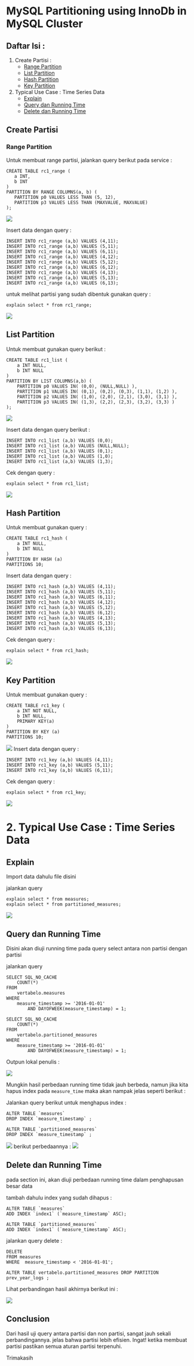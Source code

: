 # MySQL Partitioning using InnoDb in MySQL Cluster

## Daftar Isi :

1. Create Partisi :
   - [Range Partition](#range-partition)
   - [List Partition](#list-partition)
   - [Hash Partition](#hash-partition)
   - [Key Partition](#key-partition)
2. Typical Use Case : Time Series Data
   - [Explain](#explain)
   - [Query dan Running Time](#query-dan-running-time)
   - [Delete dan Running Time](#delete-dan-running-time)
   
   
 ## Create Partisi
 
 ### Range Partition
 
 Untuk membuat range partisi, jalankan query berikut pada service :
 
 ```
 CREATE TABLE rc1_range (
    a INT,
    b INT
)
PARTITION BY RANGE COLUMNS(a, b) (
    PARTITION p0 VALUES LESS THAN (5, 12),
    PARTITION p3 VALUES LESS THAN (MAXVALUE, MAXVALUE)
);

```

<img src="/MySQL Partitioning/Screenshot 2/range sukses.png"> 

Insert data dengan query :

```
INSERT INTO rc1_range (a,b) VALUES (4,11);
INSERT INTO rc1_range (a,b) VALUES (5,11);
INSERT INTO rc1_range (a,b) VALUES (6,11);
INSERT INTO rc1_range (a,b) VALUES (4,12);
INSERT INTO rc1_range (a,b) VALUES (5,12);
INSERT INTO rc1_range (a,b) VALUES (6,12);
INSERT INTO rc1_range (a,b) VALUES (4,13);
INSERT INTO rc1_range (a,b) VALUES (5,13);
INSERT INTO rc1_range (a,b) VALUES (6,13);
```

untuk melihat partisi yang sudah dibentuk gunakan query :

```
explain select * from rc1_range;
```


<img src="/MySQL Partitioning/Screenshot 2/range explain.png"> 

## List Partition

Untuk membuat gunakan query berikut :

```
CREATE TABLE rc1_list (
    a INT NULL,
    b INT NULL
)
PARTITION BY LIST COLUMNS(a,b) (
    PARTITION p0 VALUES IN( (0,0), (NULL,NULL) ),
    PARTITION p1 VALUES IN( (0,1), (0,2), (0,3), (1,1), (1,2) ),
    PARTITION p2 VALUES IN( (1,0), (2,0), (2,1), (3,0), (3,1) ),
    PARTITION p3 VALUES IN( (1,3), (2,2), (2,3), (3,2), (3,3) )
);
```


<img src="/MySQL Partitioning/Screenshot 2/list sukses.png"> 


Insert data dengan query berikut :

```
INSERT INTO rc1_list (a,b) VALUES (0,0);
INSERT INTO rc1_list (a,b) VALUES (NULL,NULL);
INSERT INTO rc1_list (a,b) VALUES (0,1);
INSERT INTO rc1_list (a,b) VALUES (1,0);
INSERT INTO rc1_list (a,b) VALUES (1,3);
```

Cek dengan query :

```
explain select * from rc1_list;
```


<img src="/MySQL Partitioning/Screenshot 2/list explain.png"> 

## Hash Partition

Untuk membuat gunakan query :


```
CREATE TABLE rc1_hash (
    a INT NULL,
    b INT NULL
)
PARTITION BY HASH (a)
PARTITIONS 10;
```



Insert data dengan query :

```
INSERT INTO rc1_hash (a,b) VALUES (4,11);
INSERT INTO rc1_hash (a,b) VALUES (5,11);
INSERT INTO rc1_hash (a,b) VALUES (6,11);
INSERT INTO rc1_hash (a,b) VALUES (4,12);
INSERT INTO rc1_hash (a,b) VALUES (5,12);
INSERT INTO rc1_hash (a,b) VALUES (6,12);
INSERT INTO rc1_hash (a,b) VALUES (4,13);
INSERT INTO rc1_hash (a,b) VALUES (5,13);
INSERT INTO rc1_hash (a,b) VALUES (6,13);
```

Cek dengan query :

```
explain select * from rc1_hash;
```
<img src="/MySQL Partitioning/Screenshot 2/hash explain.png"> 

## Key Partition

Untuk membuat gunakan query :


```
CREATE TABLE rc1_key (
    a INT NOT NULL,
    b INT NULL,
	PRIMARY KEY(a)
)
PARTITION BY KEY (a)
PARTITIONS 10;
```

<img src="/MySQL Partitioning/Screenshot 2/key sukses.png"> 
Insert data dengan query :

```
INSERT INTO rc1_key (a,b) VALUES (4,11);
INSERT INTO rc1_key (a,b) VALUES (5,11);
INSERT INTO rc1_key (a,b) VALUES (6,11);
```

Cek dengan query :

```
explain select * from rc1_key;
```

<img src="/MySQL Partitioning/Screenshot 2/key explain.png"> 


# 2. Typical Use Case : Time Series Data

## Explain
Import data dahulu file disini

jalankan query 

```
explain select * from measures;
explain select * from partitioned_measures;
```

<img src="/MySQL Partitioning/Screenshot 2/explain.png"> 

## Query dan Running Time

Disini akan diuji running time pada query select antara non partisi dengan partisi

jalankan query 

```
SELECT SQL_NO_CACHE
    COUNT(*)
FROM
    vertabelo.measures
WHERE
    measure_timestamp >= '2016-01-01'
        AND DAYOFWEEK(measure_timestamp) = 1;
	
SELECT SQL_NO_CACHE
    COUNT(*)
FROM
    vertabelo.partitioned_measures
WHERE
    measure_timestamp >= '2016-01-01'
        AND DAYOFWEEK(measure_timestamp) = 1;
```

Outpun lokal penulis :

<img src="/MySQL Partitioning/Screenshot 2/select benchmark after.png">

Mungkin hasil perbedaan running time tidak jauh berbeda, namun jika kita hapus index pada ```measure_time``` maka akan nampak jelas seperti berikut :

Jalankan query berikut untuk menghapus index :

```
ALTER TABLE `measures` 
DROP INDEX `measure_timestamp` ;
 
ALTER TABLE `partitioned_measures` 
DROP INDEX `measure_timestamp` ;
```
<img src="/MySQL Partitioning/Screenshot 2/remove index benchmark.png">
berikut perbedaannya :

<img src="/MySQL Partitioning/Screenshot 2/select benchmark before.png">

## Delete dan Running Time

pada section ini, akan diuji perbedaan running time dalam penghapusan besar data 

tambah dahulu index yang sudah dihapus :

```
ALTER TABLE `measures` 
ADD INDEX `index1` (`measure_timestamp` ASC);

ALTER TABLE `partitioned_measures` 
ADD INDEX `index1` (`measure_timestamp` ASC);
```

jalankan query delete :

```
DELETE
FROM measures
WHERE  measure_timestamp < '2016-01-01';

ALTER TABLE vertabelo.partitioned_measures DROP PARTITION prev_year_logs ;
```

Lihat perbandingan hasil akhirnya  berikut ini :

<img src="/MySQL Partitioning/Screenshot 2/delete benchmark.png">

## Conclusion

Dari hasil uji query antara partisi dan non partisi, sangat jauh sekali perbandingannya. jelas bahwa partisi lebih efisien.
Ingat! ketika membuat partisi pastikan semua aturan partisi terpenuhi.

Trimakasih
